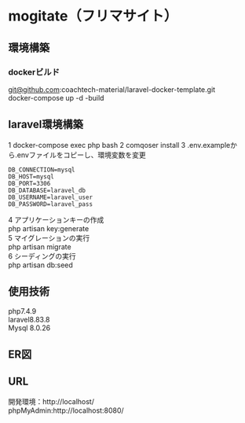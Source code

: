 # mogitate（フリマサイト）
## 環境構築
### dockerビルド
git@github.com:coachtech-material/laravel-docker-template.git  
docker-compose up -d -build

## laravel環境構築
1 docker-compose exec php bash
2 comqoser install
3 .env.exampleから.envファイルをコピーし、環境変数を変更
~~~
DB_CONNECTION=mysql
DB_HOST=mysql
DB_PORT=3306
DB_DATABASE=laravel_db
DB_USERNAME=laravel_user
DB_PASSWORD=laravel_pass
~~~
4 アプリケーションキーの作成  
php artisan key:generate  
5 マイグレーションの実行  
php artisan migrate  
6 シーディングの実行  
php artisan db:seed

## 使用技術
php7.4.9  
laravel8.83.8  
Mysql 8.0.26  

## ER図


## URL
開発環境：http://localhost/  
phpMyAdmin:http://localhost:8080/  
